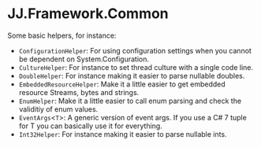 ﻿# JJ.Framework.Common

Some basic helpers, for instance:

* `ConfigurationHelper`: For using configuration settings when you cannot be dependent on System.Configuration.
* `CultureHelper`: For instance to set thread culture with a single code line.
* `DoubleHelper`: For instance making it easier to parse nullable doubles.
* `EmbeddedResourceHelper`: Make it a little easier to get embedded resource Streams, bytes and strings.
* `EnumHelper`: Make it a little easier to call enum parsing and check the validitiy of enum values.
* `EventArgs`<`T`>: A generic version of event args. If you use a C# 7 tuple for T you can basically use it for everything.
* `Int32Helper`: For instance making it easier to parse nullable ints.